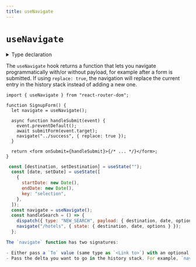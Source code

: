 ```yaml
---
title: useNavigate
---
```


# `useNavigate`

<details>
  <summary>Type declaration</summary>

```tsx
declare function useNavigate(): NavigateFunction;

interface NavigateFunction {
  (
    to: To,
    options?: { replace?: boolean; state?: any }
  ): void;
  (delta: number): void;
}
```

</details>

The `useNavigate` hook returns a function that lets you navigate programmatically with/or without payload, for example after a form is submitted. If using `replace: true`, the navigation will replace the current entry in the history stack instead of adding a new one.

```tsx
import { useNavigate } from "react-router-dom";

function SignupForm() {
  let navigate = useNavigate();

  async function handleSubmit(event) {
    event.preventDefault();
    await submitForm(event.target);
    navigate("../success", { replace: true });
  }

  return <form onSubmit={handleSubmit}>{/* ... */}</form>;
}
```
```js example
 const [destination, setDestination] = useState("");
  const [date, setDate] = useState([
    {
      startDate: new Date(),
      endDate: new Date(),
      key: "selection",
    },
  ]);
  const navigate = useNavigate();
  const handleSearch = () => {
    dispatch({ type: "NEW_SEARCH", payload: { destination, date, options } });
    navigate("/hotels", { state: { destination, date, options } });
  };

The `navigate` function has two signatures:

- Either pass a `To` value (same type as `<Link to>`) with an optional second `{ replace, state }` arg or
- Pass the delta you want to go in the history stack. For example, `navigate(-1)` is equivalent to hitting the back button.
